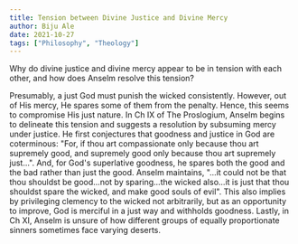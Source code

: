 ```yaml
---
title: Tension between Divine Justice and Divine Mercy
author: Biju Ale
date: 2021-10-27
tags: ["Philosophy", "Theology"]
---
```


Why do divine justice and divine mercy appear to be in tension with each other, and how does Anselm resolve this tension?

Presumably, a just God must punish the wicked consistently. However, out of His mercy, He spares some of them from the penalty. Hence, this seems to compromise His just nature. In Ch IX of The Proslogium, Anselm begins to delineate this tension and suggests a resolution by subsuming mercy under justice. He first conjectures that goodness and justice in God are coterminous: "For, if thou art compassionate only because thou art supremely good, and supremely good only because thou art supremely just...". And, for God's superlative goodness, he spares both the good and the bad rather than just the good. Anselm maintains, "...it could not be that thou shouldst be good...not by sparing...the wicked also...it is just that thou shouldst spare the wicked, and make good souls of evil". This also implies by privileging clemency to the wicked not arbitrarily, but as an opportunity to improve, God is merciful in a just way and withholds goodness. Lastly, in Ch XI, Anselm is unsure of how different groups of equally proportionate sinners sometimes face varying deserts.
